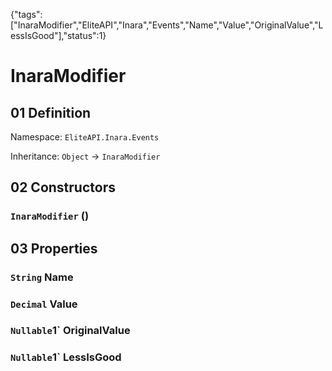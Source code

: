 {"tags":["InaraModifier","EliteAPI","Inara","Events","Name","Value","OriginalValue","LessIsGood"],"status":1}

# InaraModifier

## 01 Definition

Namespace: `EliteAPI.Inara.Events`

Inheritance: `Object` → `InaraModifier`

## 02 Constructors

### `InaraModifier` ()

## 03 Properties

### `String` Name

### `Decimal` Value

### `Nullable`1` OriginalValue

### `Nullable`1` LessIsGood

